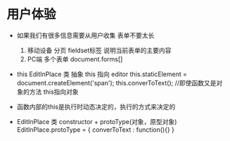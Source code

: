 # 用户体验

- 如果我们有很多信息需要从用户收集
  表单不要太长
  1. 移动设备 分页
    fieldset标签 说明当前表单的主要内容
  2. PC端 多个表单 document.forms[]

- this
  EditInPlace 类 抽象
  this 指向 editor
  this.staticElement = document.createElement('span');
  this.converToText(); //即使函数又是对象的方法 this指向对象

- 函数内部的this是执行时动态决定的，执行的方式来决定的

- EditInPlace 类 constructor + protoType(对象，原型对象)
  EditInPlace.protoType = {
      converToText : function(){}
  }
